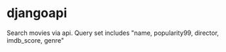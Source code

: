 # djangoapi
Search movies via api. Query set includes "name, popularity99, director, imdb_score, genre" 

